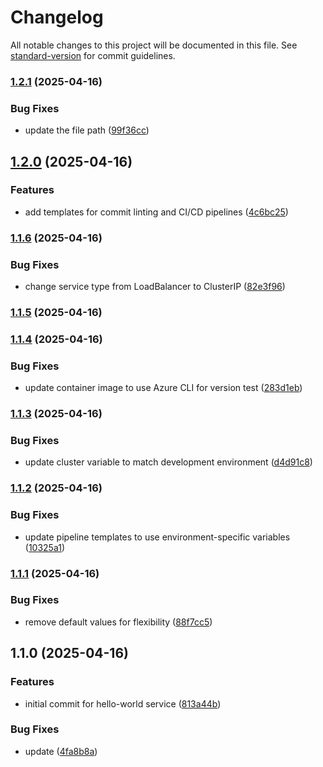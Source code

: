 # Changelog

All notable changes to this project will be documented in this file. See [standard-version](https://github.com/conventional-changelog/standard-version) for commit guidelines.

### [1.2.1](https://dev.azure.com/kmanzoor/aks-demos/_git/hello-world-java-service/compare/1.2.0...1.2.1) (2025-04-16)


### Bug Fixes

* update the file path ([99f36cc](https://dev.azure.com/kmanzoor/aks-demos/_git/hello-world-java-service/commit/99f36cc6f67014978a2e64331b59b4054f6e6be5))

## [1.2.0](https://dev.azure.com/kmanzoor/aks-demos/_git/hello-world-java-service/compare/1.1.6...1.2.0) (2025-04-16)


### Features

* add templates for commit linting and CI/CD pipelines ([4c6bc25](https://dev.azure.com/kmanzoor/aks-demos/_git/hello-world-java-service/commit/4c6bc258f725cc710a3231f6a3edc217c3c46a92))

### [1.1.6](https://dev.azure.com/kmanzoor/aks-demos/_git/hello-world-java-service/compare/1.1.5...1.1.6) (2025-04-16)


### Bug Fixes

* change service type from LoadBalancer to ClusterIP ([82e3f96](https://dev.azure.com/kmanzoor/aks-demos/_git/hello-world-java-service/commit/82e3f96686d96793003c6f797ca75f789e5a44a2))

### [1.1.5](https://dev.azure.com/kmanzoor/aks-demos/_git/hello-world-java-service/compare/1.1.4...1.1.5) (2025-04-16)

### [1.1.4](https://dev.azure.com/kmanzoor/aks-demos/_git/hello-world-java-service/compare/1.1.3...1.1.4) (2025-04-16)


### Bug Fixes

* update container image to use Azure CLI for version test ([283d1eb](https://dev.azure.com/kmanzoor/aks-demos/_git/hello-world-java-service/commit/283d1eb9980458dac58f64e5c54c1868f688b3cf))

### [1.1.3](https://dev.azure.com/kmanzoor/aks-demos/_git/hello-world-java-service/compare/1.1.2...1.1.3) (2025-04-16)


### Bug Fixes

* update cluster variable to match development environment ([d4d91c8](https://dev.azure.com/kmanzoor/aks-demos/_git/hello-world-java-service/commit/d4d91c827b45d1da4f096bb5e2a682074fb9f8bf))

### [1.1.2](https://dev.azure.com/kmanzoor/aks-demos/_git/hello-world-java-service/compare/1.1.1...1.1.2) (2025-04-16)


### Bug Fixes

* update pipeline templates to use environment-specific variables ([10325a1](https://dev.azure.com/kmanzoor/aks-demos/_git/hello-world-java-service/commit/10325a18216473b573e8165ae3f6ab44cbdc8f96))

### [1.1.1](https://dev.azure.com/kmanzoor/aks-demos/_git/hello-world-java-service/compare/1.1.0...1.1.1) (2025-04-16)


### Bug Fixes

* remove default values for flexibility ([88f7cc5](https://dev.azure.com/kmanzoor/aks-demos/_git/hello-world-java-service/commit/88f7cc52c168a01f41f38fdc61a988dd4d0e72c4))

## 1.1.0 (2025-04-16)


### Features

* initial commit for hello-world service ([813a44b](https://dev.azure.com/kmanzoor/aks-demos/_git/hello-world-java-service/commit/813a44b85a01cae41ef61ad68c58b3c53349f30e))


### Bug Fixes

* update ([4fa8b8a](https://dev.azure.com/kmanzoor/aks-demos/_git/hello-world-java-service/commit/4fa8b8af95655caf51dfab3486ee348f44cb2ac1))
